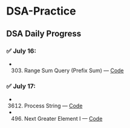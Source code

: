 # DSA-Practice
##  DSA Daily Progress

### ✅ July 16:
- 303. Range Sum Query (Prefix Sum) — [Code](./Arrays/Range_Sum_Query.py)

### ✅ July 17:
- 3612. Process String — [Code](./Strings/Process_string.py)
- 496. Next Greater Element I — [Code](./Stacks/Next_Greater_Element.py)
